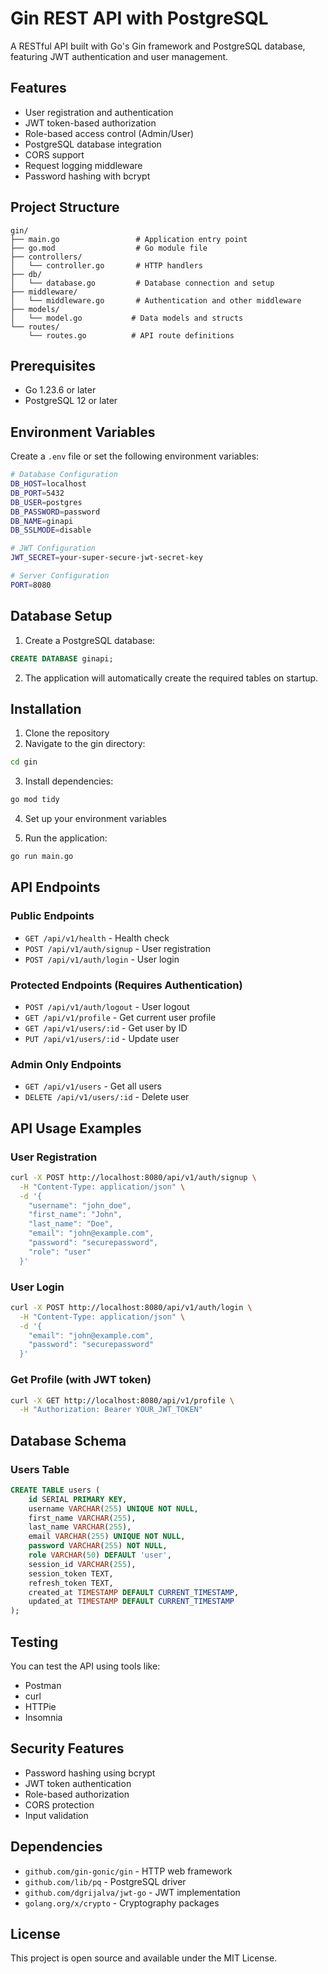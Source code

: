 # Gin REST API with PostgreSQL

A RESTful API built with Go's Gin framework and PostgreSQL database, featuring JWT authentication and user management.

## Features

- User registration and authentication
- JWT token-based authorization
- Role-based access control (Admin/User)
- PostgreSQL database integration
- CORS support
- Request logging middleware
- Password hashing with bcrypt

## Project Structure

```
gin/
├── main.go                 # Application entry point
├── go.mod                  # Go module file
├── controllers/
│   └── controller.go       # HTTP handlers
├── db/
│   └── database.go         # Database connection and setup
├── middleware/
│   └── middleware.go       # Authentication and other middleware
├── models/
│   └── model.go           # Data models and structs
└── routes/
    └── routes.go          # API route definitions
```

## Prerequisites

- Go 1.23.6 or later
- PostgreSQL 12 or later

## Environment Variables

Create a `.env` file or set the following environment variables:

```bash
# Database Configuration
DB_HOST=localhost
DB_PORT=5432
DB_USER=postgres
DB_PASSWORD=password
DB_NAME=ginapi
DB_SSLMODE=disable

# JWT Configuration
JWT_SECRET=your-super-secure-jwt-secret-key

# Server Configuration
PORT=8080
```

## Database Setup

1. Create a PostgreSQL database:

```sql
CREATE DATABASE ginapi;
```

2. The application will automatically create the required tables on startup.

## Installation

1. Clone the repository
2. Navigate to the gin directory:

```bash
cd gin
```

3. Install dependencies:

```bash
go mod tidy
```

4. Set up your environment variables

5. Run the application:

```bash
go run main.go
```

## API Endpoints

### Public Endpoints

- `GET /api/v1/health` - Health check
- `POST /api/v1/auth/signup` - User registration
- `POST /api/v1/auth/login` - User login

### Protected Endpoints (Requires Authentication)

- `POST /api/v1/auth/logout` - User logout
- `GET /api/v1/profile` - Get current user profile
- `GET /api/v1/users/:id` - Get user by ID
- `PUT /api/v1/users/:id` - Update user

### Admin Only Endpoints

- `GET /api/v1/users` - Get all users
- `DELETE /api/v1/users/:id` - Delete user

## API Usage Examples

### User Registration

```bash
curl -X POST http://localhost:8080/api/v1/auth/signup \
  -H "Content-Type: application/json" \
  -d '{
    "username": "john_doe",
    "first_name": "John",
    "last_name": "Doe",
    "email": "john@example.com",
    "password": "securepassword",
    "role": "user"
  }'
```

### User Login

```bash
curl -X POST http://localhost:8080/api/v1/auth/login \
  -H "Content-Type: application/json" \
  -d '{
    "email": "john@example.com",
    "password": "securepassword"
  }'
```

### Get Profile (with JWT token)

```bash
curl -X GET http://localhost:8080/api/v1/profile \
  -H "Authorization: Bearer YOUR_JWT_TOKEN"
```

## Database Schema

### Users Table

```sql
CREATE TABLE users (
    id SERIAL PRIMARY KEY,
    username VARCHAR(255) UNIQUE NOT NULL,
    first_name VARCHAR(255),
    last_name VARCHAR(255),
    email VARCHAR(255) UNIQUE NOT NULL,
    password VARCHAR(255) NOT NULL,
    role VARCHAR(50) DEFAULT 'user',
    session_id VARCHAR(255),
    session_token TEXT,
    refresh_token TEXT,
    created_at TIMESTAMP DEFAULT CURRENT_TIMESTAMP,
    updated_at TIMESTAMP DEFAULT CURRENT_TIMESTAMP
);
```

## Testing

You can test the API using tools like:

- Postman
- curl
- HTTPie
- Insomnia

## Security Features

- Password hashing using bcrypt
- JWT token authentication
- Role-based authorization
- CORS protection
- Input validation

## Dependencies

- `github.com/gin-gonic/gin` - HTTP web framework
- `github.com/lib/pq` - PostgreSQL driver
- `github.com/dgrijalva/jwt-go` - JWT implementation
- `golang.org/x/crypto` - Cryptography packages

## License

This project is open source and available under the MIT License.
